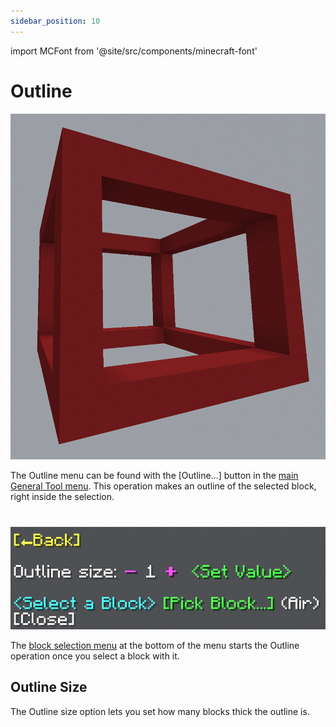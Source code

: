 ```yaml
---
sidebar_position: 10
---
```


import MCFont from '@site/src/components/minecraft-font'

# Outline
![Example of what this operation can look like](img/operation_previews/outline.png)

The Outline menu can be found with the <MCFont color="#4929ff">[Outline...]</MCFont> button in the [main General Tool menu](usage#main-menu). This operation makes an outline of the selected block, right inside the selection.
#
![The Outline menu](img/outline_menu.png)

The [block selection menu](../chat-menu-system#block-selection) at the bottom of the menu starts the Outline operation once you select a block with it.

## Outline Size
The <MCFont>Outline size</MCFont> option lets you set how many blocks thick the outline is.

